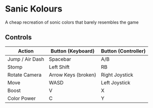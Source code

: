 # Sanic Kolours
 A cheap recreation of sonic colors that barely resembles the game
 ## Controls


| Action | Button (Keyboard) | Button (Controller)
|-----|------|-----
| Jump / Air Dash | Spacebar | A/B
| Stomp | Left Shift | RB
| Rotate Camera | Arrow Keys (broken) | Right Joystick
| Move | WASD | Left Joystick
| Boost | V | X
| Color Power | C | Y